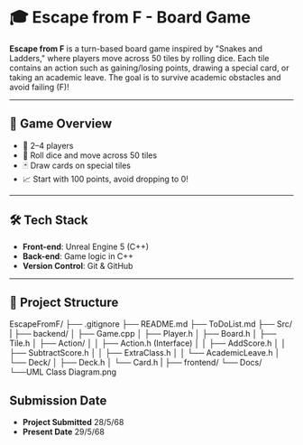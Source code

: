 # 🎓 Escape from F - Board Game

**Escape from F** is a turn-based board game inspired by "Snakes and Ladders," where players move across 50 tiles by rolling dice. Each tile contains an action such as gaining/losing points, drawing a special card, or taking an academic leave. The goal is to survive academic obstacles and avoid failing (F)!

---

## 🧩 Game Overview

- 👥 2–4 players
- 🎲 Roll dice and move across 50 tiles
- 🃏 Draw cards on special tiles
- 📈 Start with 100 points, avoid dropping to 0!

---

## 🛠️ Tech Stack

- **Front-end**: Unreal Engine 5 (C++)
- **Back-end**: Game logic in C++
- **Version Control**: Git & GitHub

---

## 📁 Project Structure
EscapeFromF/
├── .gitignore
├── README.md
├── ToDoList.md
├── Src/
| ├── backend/
│   ├── Game.cpp
│   ├── Player.h 
│   ├── Board.h 
│   ├── Tile.h 
│   ├── Action/
│   │ ├── Action.h (Interface)
│   │ ├── AddScore.h 
│   │ ├── SubtractScore.h 
│   │ ├── ExtraClass.h 
│   │ └── AcademicLeave.h 
│   └── Deck/
│   ├── Deck.h 
│   └── Card.h 
| ├── frontend/
└── Docs/
    └──UML Class Diagram.png

## Submission Date
- **Project Submitted** 28/5/68
- **Present Date** 29/5/68